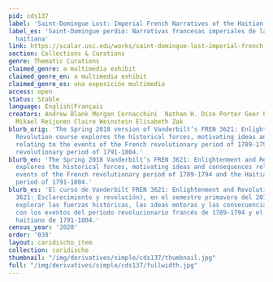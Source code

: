 ```yaml
---
pid: cds137
label: 'Saint-Domingue Lost: Imperial French Narratives of the Haitian Revolution'
label_es: 'Saint-Domingue perdió: Narrativas francesas imperiales de la revolución
  haitiana'
link: https://scalar.usc.edu/works/saint-domingue-lost-imperial-french-narratives-of-the-haitian-revolution/index
section: Collections & Curations
genre: Thematic Curations
claimed_genre: a multimedia exhibit
claimed_genre_en: a multimedia exhibit
claimed_genre_es: una exposición multimedia
access: open
status: Stable
language: English|Français
creators: Andrew Blank Morgan Cornacchini  Nathan H. Dize Porter Geer Paul Miller
  Mikael Reijonen Claire Weinstein Elisabeth Zak
blurb_orig: 'The Spring 2018 version of Vanderbilt’s FREN 3621: Enlightenment and
  Revolution course explores the historical forces, motivating ideas and consequences
  relating to the events of the French revolutionary period of 1789-1794 and the Haitian
  revolutionary period of 1791-1804.'
blurb_en: 'The Spring 2018 Vanderbilt’s FREN 3621: Enlightenment and Revolution course
  explores the historical forces, motivating ideas and consequences relating to the
  events of the French revolutionary period of 1789-1794 and the Haitian revolutionary
  period of 1791-1804.'
blurb_es: 'El curso de Vanderbilt FREN 3621: Enlightenment and Revolution (Francés
  3621: Esclarecimiento y revolución), en el semestre primavera del 2018, se propuso
  explorar las fuerzas históricas, las ideas motoras y las consecuencias relacionadas
  con los eventos del período revolucionario francés de 1789-1794 y el período revolucionario
  haitiano de 1791-1804.'
census_year: '2020'
order: '038'
layout: caridischo_item
collection: caridischo
thumbnail: "/img/derivatives/simple/cds137/thumbnail.jpg"
full: "/img/derivatives/simple/cds137/fullwidth.jpg"
---
```

